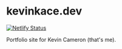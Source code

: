 # kevinkace.dev

[![Netlify Status](https://api.netlify.com/api/v1/badges/cfc7c796-e0de-481d-8540-3b1f841cc8bf/deploy-status)](https://app.netlify.com/sites/cocky-payne-200ba9/deploys)

Portfolio site for Kevin Cameron (that's me).
